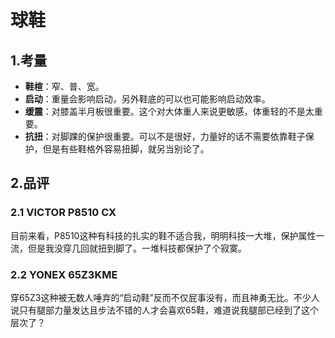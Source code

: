 # 球鞋
## 1.考量
- **鞋楦**：窄、普、宽。
- **启动**：重量会影响启动，另外鞋底的可以也可能影响启动效率。
- **缓震**：对膝盖半月板很重要。这个对大体重人来说更敏感，体重轻的不是太重要。
- **抗扭**：对脚踝的保护很重要。可以不是很好，力量好的话不需要依靠鞋子保护，但是有些鞋格外容易扭脚，就另当别论了。

## 2.品评
### 2.1 VICTOR P8510 CX
目前来看，P8510这种有科技的扎实的鞋不适合我，明明科技一大堆，保护属性一流，但是我没穿几回就扭到脚了。一堆科技都保护了个寂寞。

### 2.2 YONEX 65Z3KME
穿65Z3这种被无数人唾弃的“启动鞋”反而不仅屁事没有，而且神勇无比。不少人说只有腿部力量发达且步法不错的人才会喜欢65鞋，难道说我腿部已经到了这个层次了？